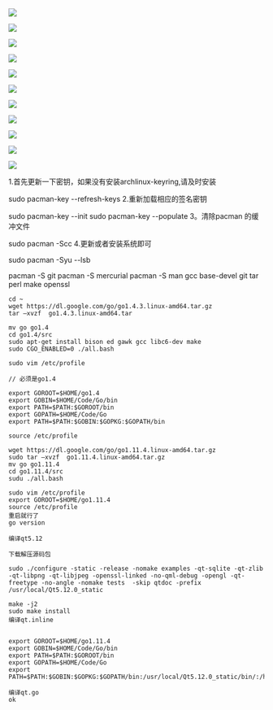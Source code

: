 ﻿
##

![](file_pic/11.png)

![](file_pic/12.png)

![](file_pic/13.png)

![](file_pic/14.png)

![](file_pic/15.png)

![](file_pic/16.png)

![](file_pic/17.png)

![](file_pic/18.png)

![](file_pic/19.png)

![](file_pic/20.png)

![](file_pic/21.png)

1.首先更新一下密钥，如果没有安装archlinux-keyring,请及时安装

sudo pacman-key --refresh-keys
2.重新加载相应的签名密钥

sudo pacman-key --init
sudo pacman-key --populate
3。清除pacman 的缓冲文件

sudo pacman -Scc
4.更新或者安装系统即可

sudo pacman -Syu --lsb

 
pacman -S git
pacman -S mercurial
pacman -S man gcc  base-devel git tar perl make openssl

```
cd ~
wget https://dl.google.com/go/go1.4.3.linux-amd64.tar.gz
tar –xvzf  go1.4.3.linux-amd64.tar 

mv go go1.4
cd go1.4/src
sudo apt-get install bison ed gawk gcc libc6-dev make
sudo CGO_ENABLED=0 ./all.bash

sudo vim /etc/profile

// 必须是go1.4

export GOROOT=$HOME/go1.4
export GOBIN=$HOME/Code/Go/bin
export PATH=$PATH:$GOROOT/bin
export GOPATH=$HOME/Code/Go
export PATH=$PATH:$GOBIN:$GOPKG:$GOPATH/bin

source /etc/profile

wget https://dl.google.com/go/go1.11.4.linux-amd64.tar.gz
sudo tar –xvzf  go1.11.4.linux-amd64.tar.gz
mv go go1.11.4
cd go1.11.4/src
sudu ./all.bash

sudo vim /etc/profile
export GOROOT=$HOME/go1.11.4
source /etc/profile
重启就行了
go version

编译qt5.12

下载解压源码包

sudo ./configure -static -release -nomake examples -qt-sqlite -qt-zlib -qt-libpng -qt-libjpeg -openssl-linked -no-qml-debug -opengl -qt-freetype -no-angle -nomake tests  -skip qtdoc -prefix /usr/local/Qt5.12.0_static

make -j2
sudo make install
编译qt.inline


export GOROOT=$HOME/go1.11.4
export GOBIN=$HOME/Code/Go/bin
export PATH=$PATH:$GOROOT/bin
export GOPATH=$HOME/Code/Go
export PATH=$PATH:$GOBIN:$GOPKG:$GOPATH/bin:/usr/local/Qt5.12.0_static/bin/:/home/fjs/Code/Go/src/github.com/kitech/

编译qt.go
ok
```

